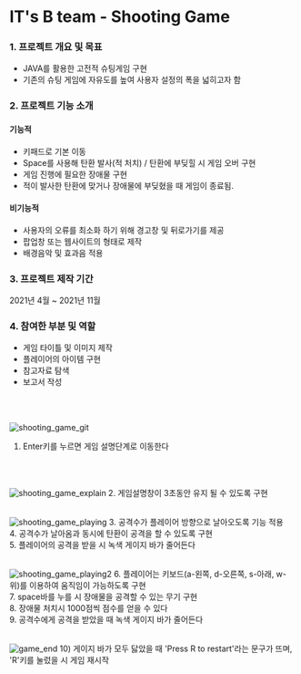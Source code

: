 # IT's B team - Shooting Game


### 1. 프로젝트 개요 및 목표
- JAVA를 활용한 고전적 슈팅게임 구현
- 기존의 슈팅 게임에 자유도를 높여 사용자 설정의 폭을 넓히고자 함



### 2. 프로젝트 기능 소개
#### 기능적
- 키패드로 기본 이동
- Space를 사용해 탄환 발사(적 처치) / 탄환에 부딪힐 시 게임 오버 구현
- 게임 진행에 필요한 장애물 구현
- 적이 발사한 탄환에 맞거나 장애물에 부딪혔을 때 게임이 종료됨.


#### 비기능적
- 사용자의 오류를 최소화 하기 위해 경고창 및 뒤로가기를 제공
- 팝업창 또는 웹사이트의 형태로 제작
- 배경음악 및 효과음 적용



### 3. 프로젝트 제작 기간
2021년 4월 ~ 2021년 11월



### 4. 참여한 부분 및 역할
- 게임 타이틀 및 이미지 제작
- 플레이어의 아이템 구현
- 참고자료 탐색
- 보고서 작성
<br>
<br>

![shooting_game_git](https://user-images.githubusercontent.com/115795005/210363465-f6d70f08-dc41-4e37-b75a-5f0780f97e90.png)
1. Enter키를 누르면 게임 설명단계로 이동한다
<br>
<br>
    

![shooting_game_explain](https://user-images.githubusercontent.com/115795005/210366111-97206da6-3ed4-482e-8a1a-bbedbafa54ce.png)
2. 게임설명창이 3초동안 유지 될 수 있도록 구현
<br>
<br>



![shooting_game_playing](https://user-images.githubusercontent.com/115795005/210367272-91386c06-f15f-4d7f-b1df-3f94cda80d74.png)
3. 공격수가 플레이어 방향으로 날아오도록 기능 적용 <br>
4. 공격수가 날아옴과 동시에 탄환이 공격을 할 수 있도록 구현 <br>
5. 플레이어의 공격을 받을 시 녹색 게이지 바가 줄어든다 <br>
<br>



![shooting_game_playing2](https://user-images.githubusercontent.com/115795005/210369043-aed10cf9-2c14-4482-944c-6519f82ce19b.png)
6. 플레이어는 키보드(a-왼쪽, d-오른쪽, s-아래, w-위)를 이용하여 움직임이 가능하도록 구현 <br>
7. space바를 누를 시 장애물을 공격할 수 있는 무기 구현 <br>
8. 장애물 처치시 1000점씩 점수를 얻을 수 있다 <br>
9. 공격수에게 공격을 받았을 때 녹색 게이지 바가 줄어든다 <br>
<br>


![game_end](https://user-images.githubusercontent.com/115795005/210369091-467ffa41-6c18-472a-b0b2-a5cb7bc4e525.png)
10) 게이지 바가 모두 닳았을 때 'Press R to restart'라는 문구가 뜨며, 'R'키를 눌렀을 시 게임 재시작 <br>
